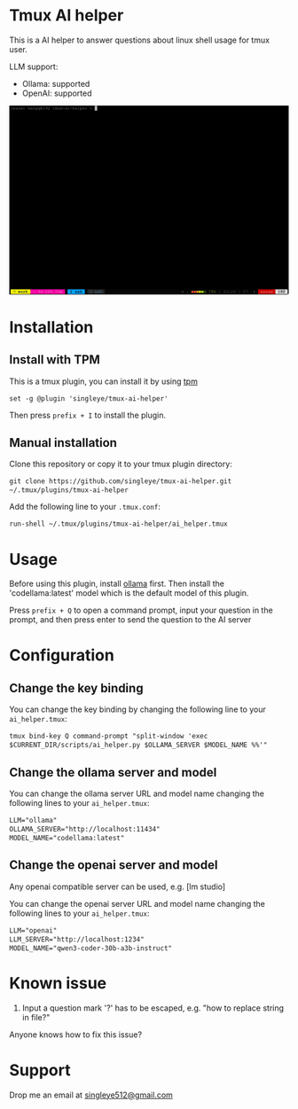 # Tmux AI helper

This is a AI helper to answer questions about linux shell usage for tmux user.

LLM support:

* Ollama: supported
* OpenAI: supported

![demo](https://github.com/singleye/tmux-ai-helper/blob/main/demo.gif)

# Installation

## Install with TPM

This is a tmux plugin, you can install it by using [tpm](https://github.com/tmux-plugins/tpm)

```
set -g @plugin 'singleye/tmux-ai-helper'
```

Then press `prefix + I` to install the plugin.

## Manual installation

Clone this repository or copy it to your tmux plugin directory:

```
git clone https://github.com/singleye/tmux-ai-helper.git ~/.tmux/plugins/tmux-ai-helper
```

Add the following line to your `.tmux.conf`:

```
run-shell ~/.tmux/plugins/tmux-ai-helper/ai_helper.tmux
```

# Usage

Before using this plugin, install [ollama](https://github.com/ollama/ollama) first. Then install the 'codellama:latest' model which is the default model of this plugin.

Press `prefix + Q` to open a command prompt, input your question in the prompt, and then press enter to send the question to the AI server

# Configuration

## Change the key binding

You can change the key binding by changing the following line to your `ai_helper.tmux`:

```
tmux bind-key Q command-prompt "split-window 'exec $CURRENT_DIR/scripts/ai_helper.py $OLLAMA_SERVER $MODEL_NAME %%'"
```

## Change the ollama server and model

You can change the ollama server URL and model name changing the following lines to your `ai_helper.tmux`:

```
LLM="ollama"
OLLAMA_SERVER="http://localhost:11434"
MODEL_NAME="codellama:latest"
```

## Change the openai server and model

Any openai compatible server can be used, e.g. [lm studio]

You can change the openai server URL and model name changing the following lines to your `ai_helper.tmux`:

```
LLM="openai"
LLM_SERVER="http://localhost:1234"
MODEL_NAME="qwen3-coder-30b-a3b-instruct"
```

# Known issue

1. Input a question mark '?' has to be escaped, e.g. "how to replace string in file\?"

Anyone knows how to fix this issue?

# Support

Drop me an email at <singleye512@gmail.com>
